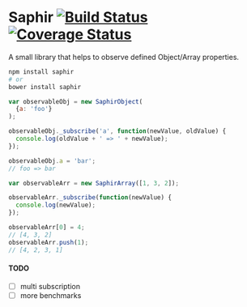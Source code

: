 # Saphir [![Build Status](http://img.shields.io/travis/tameraydin/saphir/master.svg?style=flat-square)](https://travis-ci.org/tameraydin/saphir) [![Coverage Status](https://img.shields.io/coveralls/tameraydin/saphir/master.svg?style=flat-square)](https://coveralls.io/r/tameraydin/saphir?branch=master)

A small library that helps to observe defined Object/Array properties.

```bash
npm install saphir
# or
bower install saphir
```

```javascript
var observableObj = new SaphirObject(
  {a: 'foo'}
);

observableObj._subscribe('a', function(newValue, oldValue) {
  console.log(oldValue + ' => ' + newValue);
});

observableObj.a = 'bar';
// foo => bar

var observableArr = new SaphirArray([1, 3, 2]);

observableArr._subscribe(function(newValue) {
  console.log(newValue);
});

observableArr[0] = 4;
// [4, 3, 2]
observableArr.push(1);
// [4, 2, 3, 1]
```

#### TODO
- [ ] multi subscription
- [ ] more benchmarks
